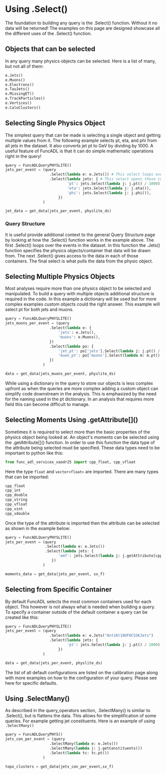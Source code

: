 # Using .Select()

The foundation to building any query is the .Select() function. Without it no data will be returned! The examples on this page are designed showcase all the different uses of the .Select() function.

## Objects that can be selected

In any query many physics objects can be selected. Here is a list of many, but not all of them:

```python
e.Jets()
e.Muons()
e.Electrons()
e.TauJets()
e.MissingET()
e.TrackParticles()
e.Vertices()
e.CaloClusters()
```

## Selecting Single Physics Object

The simplest query that can be made is selecting a single object and getting multiple values from it. The following example selects pt, eta, and phi from all jets in the dataset. It also converts jet pt to GeV by dividing by 1000. A useful feature of FuncADL is that it can do simple mathematic operations right in the query!

```python
query = FuncADLQueryPHYSLITE()
jets_per_event = (query
                    .Select(lambda e: e.Jets()) # This select loops over the events and specifies which containers we pass to the next loop
                    .Select(lambda jets: { # This select opens those containers
                            'pt': jets.Select(lambda j: j.pt() / 1000), # This .Select() loops over each object in the container and provides to data specified.
                            'eta': jets.Select(lambda j: j.eta()),
                            'phi': jets.Select(lambda j: j.phi()),
                        })
                 )

jet_data = get_data(jets_per_event, physlite_ds)
```

### Query Structure

It is useful provide additional context to the general Query Structure page by looking at how the .Select() function works in the example above. The first .Select() loops over the events in the dataset. In this function the .Jets() function specifies the physics objects/container that data will be drawn from. The next .Select() gives access to the data in each of those containers. The final select is what pulls the data from the physic object.

## Selecting Multiple Physics Objects

Most analyses require more than one physics object to be selected and manipulated. To build a query with multiple objects additional structure is required in the code. In this example a dictionary will be used but for more complex examples custom objects could the right answer. This example will select pt for both jets and muons.

```python
query = FuncADLQueryPHYSLITE()
jets_muons_per_event = (query
                    .Select(lambda e: {
                        'jets': e.Jets(),
                        'muons': e.Muons(),
                    })
                    .Select(lambda po: {
                        'jet_pt': po['jets'].Select(lambda j: j.pt() / 1000),
                        'muon_pt': po['muons'].Select(lambda m: m.pt() / 1000),
                    })
                 )

data = get_data(jets_muons_per_event, physlite_ds)
```

While using a dictionary in the query to store our objects is less complex upfront as when the queries are more complex adding a custom object can simplify code downstream in the analysis. This is emphasized by the need for the naming used in the pt dictionary. In an analysis that requires more field this can become difficult to manage.

## Selecting Moments Using .getAttribute\[\]\(\)

Sometimes it is required to select more than the basic properties of the physics object being looked at. An object's moments can be selected using the .getAttribute\[\]\(\) function. In order to use this function the data type of the attribute being selected must be specified. These data types need to be important to python like this:

```python
from func_adl_servicex_xaodr25 import cpp_float, cpp_vfloat
```

Here the type `float` and `vector<float>` are imported. There are many types that can be imported:

```python
cpp_float
cpp_int
cpp_double
cpp_string
cpp_vfloat
cpp_vint
cpp_vdouble
```

Once the type of the attribute is imported then the attribute can be selected as shown in the example below:

```python
query = FuncADLQueryPHYSLITE()
jets_per_event = (query
                  .Select(lambda e: e.Jets())
                  .Select(lambda jets: {
                        'emf': jets.Select(lambda j: j.getAttribute[cpp_float]('EMFrac')),
                     })
                 )

moments_data = get_data(jets_per_event, sx_f)
```

## Selecting from Specific Container

By default FuncADL selects the most common containers used for each object. This however is not always what is needed when building a query. To specify a container outside of the default container a query can be created like this:

```python
query = FuncADLQueryPHYSLITE()
jets_per_event = (query
                    .Select(lambda e: e.Jets("AntiKt10UFOCSSKJets")
                    .Select(lambda jets: {
                            'pt': jets.Select(lambda j: j.pt() / 1000),
                        })
                 )

data = get_data(jets_per_event, physlite_ds)
```

The list of all default configurations are listed on the calibration page along with more examples on how to the configuration of your query. Please see here for specific defaults.

## Using .SelectMany()

As described in the query_operators section, .SelectMany() is similar to .Select(), but is flattens the data. This allows for the simplification of some queries. For example getting jet constituents. Here is an example of using `.SelectMany()`

<!-- TODO: Add an example of to get the jet constituents without .SelectMany() to show how they differ. -->

```python
query = FuncADLQueryPHYS()
jets_con_per_event = (query
                    .SelectMany(lambda e: e.Jets())
                    .SelectMany(lambda j: j.getConstituents())
                    .Select(lambda tc: tc.pt())
                 )

topo_clusters = get_data(jets_con_per_event,sx_f)
```